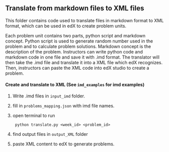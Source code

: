 ## Translate from markdown files to XML files

This folder contains code used to translate files in markdown format to XML format, which can be used in edX to create problem units.

Each problem unit contains two parts, python script and markdown concept. Python script is used to generate random number used in the problem and to calculate problem solutions. Markdown concept is the description of the problem. Instructors can write python code and markdown code in one file and save it with .imd format. The translator will then take the .imd file and translate it into a XML file which edX recognizes. Then, instructors can paste the XML code into edX studio to create a problem.

#### Create and translate to XML (See ```imd_examples``` for imd examples)

1. Write .imd files in ```input_imd``` folder.
2. fill in ```problems_mapping.json``` with imd file names.
3. open terminal to run

		python translate.py <week_id> <problem_id>

4. find output files in ```output_XML``` folder
5. paste XML content to edX to generate problems.
